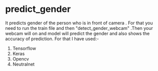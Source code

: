 # predict_gender

It predicts gender of the person who is in front of camera . For that you need to run the train file and then "detect_gender_webcam" .Then your webcam will on and model will predict the gender and also shows the accuracy of prediction.
For that I have used:-
  1. Tensorflow
  2. Keras
  3. Opencv
  4. Neutralnet

